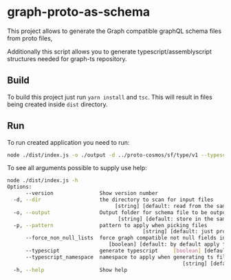 # graph-proto-as-schema

This project allows to generate the Graph compatible graphQL schema files from proto files,

Additionally this script allows you to generate typescript/assemblyscript structures needed for graph-ts repository.

## Build

To build this project just run `yarn install`  and `tsc`.
This will result in files being created inside `dist` directory.

## Run

To run created application you need to run:

```bash
node ./dist/index.js -o ./output -d ../proto-cosmos/sf/type/v1 --typescript_namespace cosmos
```

To see all arguments possible to supply use help:

```bash
node ./dist/index.js -h
Options:
      --version               Show version number                      [boolean]
  -d, --dir                   the directory to scan for input files
                                   [string] [default: read from the same folder]
  -o, --output                Output folder for schema file to be output
                                    [string] [default: store in the same folder]
  -p, --pattern               pattern to apply when picking files
                                            [string] [default: just proto files]
      --force_non_null_lists  force graph compatible not null fields in lists
                                 [boolean] [default: by default apply the param]
      --typescipt             generate typescript     [boolean] [default: true]
      --typescript_namespace  namespace to apply when generating ts file.
                                                         [string] [default: "t"]
  -h, --help                  Show help                                [boolean]
```
